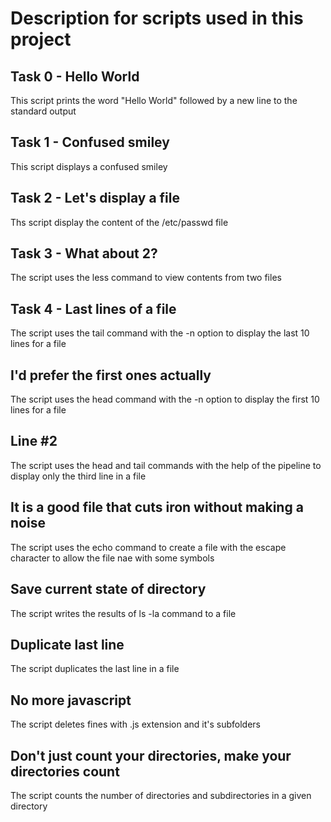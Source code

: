 # Description for scripts used in this project 

## Task 0 - Hello World
This script prints the word "Hello World" followed by a new line to the standard output

## Task 1 - Confused smiley
This script displays a confused smiley

## Task 2 - Let's display a file
Ths script display the content of the /etc/passwd file

## Task 3 - What about 2?
The script uses the less command to view contents from two files

## Task 4 - Last lines of a file
The script uses the tail command with the -n option to display the last 10 lines for a file

## I'd prefer the first ones actually
The script uses the head command with the -n option to display the first 10 lines for a file

## Line #2
The script uses the head and tail commands with the help of the pipeline to display only the third line in a file

## It is a good file that cuts iron without making a noise
The script uses the echo command to create a file with the escape character to allow the file nae with some symbols

## Save current state of directory
The script writes the results of ls -la command to a file

## Duplicate last line
The script duplicates the last line in a file

## No more javascript
The script deletes fines with .js extension and it's subfolders

## Don't just count your directories, make your directories count
The script counts the number of directories and subdirectories in a given directory
